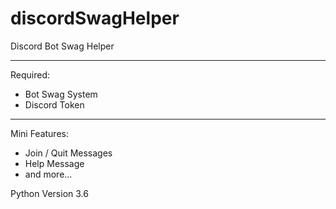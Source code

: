 # discordSwagHelper
Discord Bot Swag Helper

--------------------------------

Required:

- Bot Swag System
- Discord Token

--------------------------------

Mini Features:

- Join / Quit Messages
- Help Message
- and more...

Python Version 3.6
